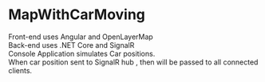 # MapWithCarMoving

Front-end uses Angular and OpenLayerMap<br/>
Back-end uses .NET Core and SignalR<br/>
Console Application simulates Car positions.<br/>
When car position sent to SignalR hub , then will be passed to all connected clients.<br/>
